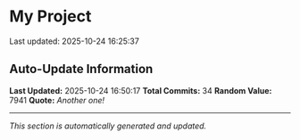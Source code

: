 # My Project


Last updated: 2025-10-24 16:25:37









































































































































































































































































































































































































































## Auto-Update Information

**Last Updated:** 2025-10-24 16:50:17
**Total Commits:** 34
**Random Value:** 7941
**Quote:** _Another one!_

---
_This section is automatically generated and updated._
